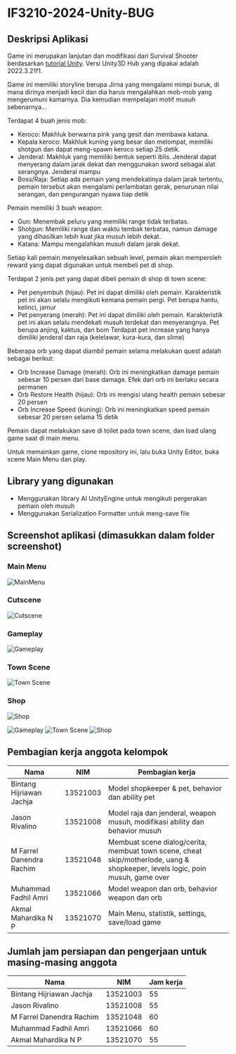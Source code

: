 # IF3210-2024-Unity-BUG

## Deskripsi Aplikasi
Game ini merupakan lanjutan dan modifikasi dari Survival Shooter berdasarkan [tutorial Unity](https://www.youtube.com/playlist?list=PL871udVFq7OF9w5RBjyp_lcyzFuViLe8x). Versi Unity3D Hub yang dipakai adalah 2022.3.21f1.

Game ini memiliki storyline berupa Jirna yang mengalami mimpi buruk, di mana dirinya menjadi kecil dan dia harus mengalahkan mob-mob yang mengerumuni kamarnya. Dia kemudian mempelajari motif musuh sebenarnya...

Terdapat 4 buah jenis mob:
- Keroco: Makhluk berwarna pink yang gesit dan membawa katana.
- Kepala keroco: Makhluk kuning yang besar dan melompat, memiliki shotgun dan dapat meng-spawn keroco setiap 25 detik.
- Jenderal: Makhluk yang memiliki bentuk seperti iblis. Jenderal dapat menyerang dalam jarak dekat dan menggunakan sword sebagai alat serangnya. Jenderal mampu 
- Boss/Raja: Setiap ada pemain yang mendekatinya dalam jarak tertentu, pemain tersebut akan mengalami perlambatan gerak, penurunan nilai serangan, dan pengurangan nyawa tiap detik

Pemain memiliki 3 buah weapon:
- Gun: Menembak peluru yang memiliki range tidak terbatas. 
- Shotgun: Memiliki range dan waktu tembak terbatas, namun damage yang dihasilkan lebih kuat jika musuh lebih dekat.
- Katana: Mampu mengalahkan musuh dalam jarak dekat.

Setiap kali pemain menyelesaikan sebuah level, pemain akan memperoleh reward yang dapat digunakan untuk membeli pet di shop.

Terdapat 2 jenis pet yang dapat dibeli pemain di shop di town scene:
- Pet penyembuh (hijau): Pet ini dapat dimiliki oleh pemain. Karakteristik pet ini akan selalu mengikuti kemana pemain pergi. Pet berupa hantu, kelinci, jamur
- Pet penyerang (merah): Pet ini dapat dimiliki oleh pemain. Karakteristik pet ini akan selalu mendekati musuh terdekat dan menyerangnya. Pet berupa anjing, kaktus, dan bom
Terdapat pet increase yang hanya dimiliki jenderal dan raja (kelelawar, kura-kura, dan slime)

Beberapa orb yang dapat diambil pemain selama melakukan quest adalah sebagai berikut:
- Orb Increase Damage (merah): Orb ini meningkatkan damage pemain sebesar 10 persen dari base damage. Efek dari orb ini berlaku secara permanen
- Orb Restore Health (hijau): Orb ini mengisi ulang health pemain sebesar 20 persen
- Orb Increase Speed (kuning): Orb ini meningkatkan speed pemain sebesar 20 persen selama 15 detik

Pemain dapat melakukan save di toilet pada town scene, dan load ulang game saat di main menu.

Untuk memainkan game, clone repository ini, lalu buka Unity Editor, buka scene Main Menu dan play.

## Library yang digunakan
- Menggunakan library AI UnityEngine untuk mengikuti pergerakan pemain oleh musuh
- Menggunakan Serialization Formatter untuk meng-save file

## Screenshot aplikasi (dimasukkan dalam folder screenshot)
### Main Menu
![MainMenu](./Screenshots/mainmenu.png)
### Cutscene
![Cutscene](./Screenshots/cutscene.png)
### Gameplay
![Gameplay](./Screenshots/gameplay.png)
### Town Scene
![Town Scene](./Screenshots/town.png)
### Shop
![Shop](./Screenshots/shop.png)

![Gameplay](./Screenshots/gameplay.png)
![Town Scene](./Screenshots/town.png)
![Shop](./Screenshots/shop.png)

## Pembagian kerja anggota kelompok

| Nama                      | NIM       | Pembagian kerja     |
| ------------------------- | --------- | --------                                              |
| Bintang Hijriawan Jachja  | 13521003  | Model shopkeeper & pet, behavior dan ability pet |
| Jason Rivalino            | 13521008  | Model raja dan jenderal, weapon musuh, modifikasi ability dan behavior musuh  |
| M Farrel Danendra Rachim  | 13521048  | Membuat scene dialog/cerita, membuat town scene, cheat skip/motherlode, uang & shopkeeper, levels logic, poin musuh, game over    |
| Muhammad Fadhil Amri      | 13521066  | Model weapon dan orb, behavior weapon dan orb  |
| Akmal Mahardika N P       | 13521070  | Main Menu, statistik, settings, save/load game  |


## Jumlah jam persiapan dan pengerjaan untuk masing-masing anggota

| Nama                      | NIM       | Jam kerja     |
| ------------------------- | --------- | --------      |
| Bintang Hijriawan Jachja  | 13521003  | 55  |
| Jason Rivalino            | 13521008  | 55  |
| M Farrel Danendra Rachim  | 13521048  | 60  |
| Muhammad Fadhil Amri      | 13521066  | 60  |
| Akmal Mahardika N P       | 13521070  | 55  |